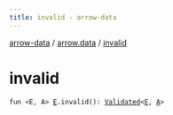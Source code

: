 ```yaml
---
title: invalid - arrow-data
---
```


[arrow-data](../index.html) / [arrow.data](index.html) / [invalid](./invalid.html)

# invalid

`fun <E, A> `[`E`](invalid.html#E)`.invalid(): `[`Validated`](-validated/index.html)`<`[`E`](invalid.html#E)`, `[`A`](invalid.html#A)`>`